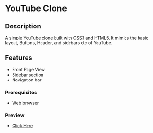# YouTube Clone

## Description
A simple YouTube clone built with CSS3 and HTML5. It mimics the basic layout, Buttons, Header, and sidebars etc of YouTube.

## Features
- Front Page View
- Sidebar section
- Navigation bar

### Prerequisites
- Web browser

### Preview
- [Click Here](https://youtube-front-page-clone.netlify.app/)
